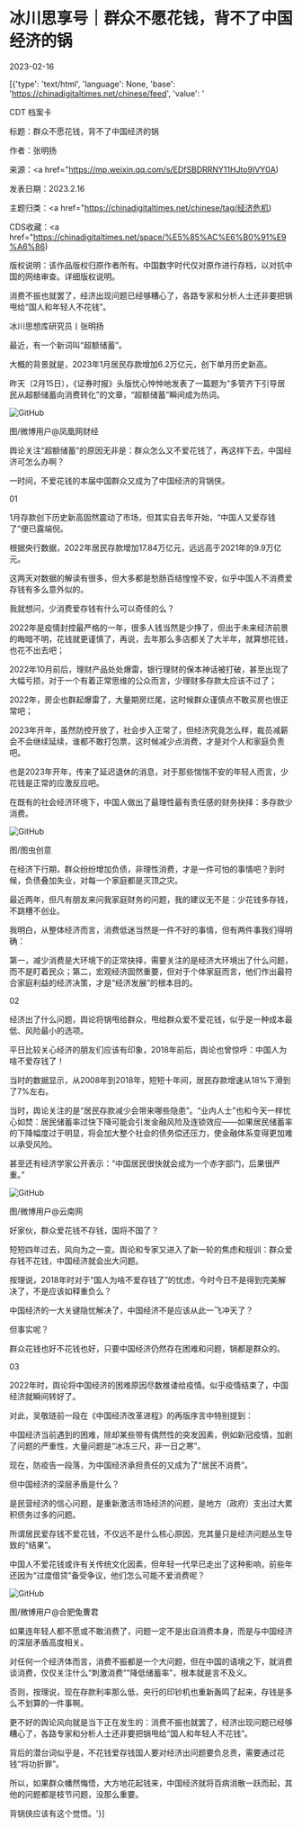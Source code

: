 # 冰川思享号｜群众不愿花钱，背不了中国经济的锅

2023-02-16

[{'type': 'text/html', 'language': None, 'base': 'https://chinadigitaltimes.net/chinese/feed', 'value': '

CDT 档案卡

标题：群众不愿花钱，背不了中国经济的锅

作者：张明扬

来源：<a href="https://mp.weixin.qq.com/s/EDfSBDRRNY11HJto9IVY0A)

发表日期：2023.2.16

主题归类：<a href="https://chinadigitaltimes.net/chinese/tag/经济危机)

CDS收藏：<a href="https://chinadigitaltimes.net/space/%E5%85%AC%E6%B0%91%E9%A6%86)

版权说明：该作品版权归原作者所有。中国数字时代仅对原作进行存档，以对抗中国的网络审查。详细版权说明。





消费不振也就罢了，经济出现问题已经够糟心了，各路专家和分析人士还非要把锅甩给“国人和年轻人不花钱”。

冰川思想库研究员丨张明扬

最近，有一个新词叫“超额储蓄”。

大概的背景就是，2023年1月居民存款增加6.2万亿元，创下单月历史新高。

昨天（2月15日），《证券时报》头版忧心忡忡地发表了一篇题为“多管齐下引导居民从超额储蓄向消费转化”的文章，“超额储蓄”瞬间成为热词。

![GitHub](https://chinadigitaltimes.net/chinese/files/2023/02/post-693027-63ee2606edc40.)

图/微博用户@凤凰网财经

舆论关注“超额储蓄”的原因无非是：群众怎么又不爱花钱了，再这样下去，中国经济可怎么办啊？

一时间，不爱花钱的本届中国群众又成为了中国经济的背锅侠。

01

1月存款创下历史新高固然震动了市场，但其实自去年开始，“中国人又爱存钱了”便已露端倪。

根据央行数据，2022年居民存款增加17.84万亿元，远远高于2021年的9.9万亿元。

这两天对数据的解读有很多，但大多都是愁肠百结惶惶不安，似乎中国人不消费爱存钱有多么意外似的。

我就想问，少消费爱存钱有什么可以奇怪的么？

2022年是疫情封控最严格的一年，很多人钱当然是少挣了，但出于未来经济前景的晦暗不明，花钱就更谨慎了，再说，去年那么多店都关了大半年，就算想花钱，也花不出去吧；

2022年10月前后，理财产品处处爆雷，银行理财的保本神话被打破，甚至出现了大幅亏损，对于一个有着正常思维的公众而言，少理财多存款太应该不过了；

2022年，房企也群起爆雷了，大量期房烂尾，这时候群众谨慎点不敢买房也很正常吧；

2023年开年，虽然防控开放了，社会步入正常了，但经济究竟怎么样，裁员减薪会不会继续延续，谁都不敢打包票，这时候减少点消费，才是对个人和家庭负责吧。

也是2023年开年，传来了延迟退休的消息，对于那些惴惴不安的年轻人而言，少花钱是正常的应激反应吧。

在既有的社会经济环境下，中国人做出了最理性最有责任感的财务抉择：多存款少消费。

![GitHub](https://chinadigitaltimes.net/chinese/files/2023/02/post-693027-63ee260705fdc.)

图/图虫创意

在经济下行期，群众纷纷增加负债，非理性消费，才是一件可怕的事情吧？到时候，负债叠加失业，对每一个家庭都是灭顶之灾。

最近两年，但凡有朋友来问我家庭财务的问题，我的建议无不是：少花钱多存钱，不跳槽不创业。

我明白，从整体经济而言，消费低迷当然是一件不好的事情，但有两件事我们得明确：

第一，减少消费是大环境下的正常抉择，需要关注的是经济大环境出了什么问题，而不是盯着民众；第二，宏观经济固然重要，但对于个体家庭而言，他们作出最符合家庭利益的经济决策，才是“经济发展”的根本目的。

02

经济出了什么问题，舆论将锅甩给群众，甩给群众爱不爱花钱，似乎是一种成本最低、风险最小的选项。

平日比较关心经济的朋友们应该有印象，2018年前后，舆论也曾惊呼：中国人为啥不爱存钱了！

当时的数据显示，从2008年到2018年，短短十年间，居民存款增速从18%下滑到了7%左右。

当时，舆论关注的是“居民存款减少会带来哪些隐患”。“业内人士”也和今天一样忧心如焚：居民储蓄率过快下降可能会引发金融风险及连锁效应——如果居民储蓄率的下降幅度过于明显，将会加大整个社会的债务偿还压力，使金融体系变得更加难以承受风险。

甚至还有经济学家公开表示：“中国居民很快就会成为一个赤字部门，后果很严重。”

![GitHub](https://chinadigitaltimes.net/chinese/files/2023/02/post-693027-63ee2607125d8.)

图/微博用户@云南网

好家伙，群众爱花钱不存钱，国将不国了？

短短四年过去，风向为之一变。舆论和专家又进入了新一轮的焦虑和规训：群众爱存钱不花钱，中国经济就会出大问题。

按理说，2018年时对于“国人为啥不爱存钱了”的忧虑，今时今日不是得到完美解决了，不是应该如释重负么？

中国经济的一大关键隐忧解决了，中国经济不是应该从此一飞冲天了？

但事实呢？

群众花钱也好不花钱也好，只要中国经济仍然存在困难和问题，锅都是群众的。

03

2022年时，舆论将中国经济的困难原因尽数推诿给疫情。似乎疫情结束了，中国经济就瞬间转好了。

对此，吴敬琏前一段在《中国经济改革进程》的再版序言中特别提到：



中国经济当前遇到的困难，除却某些带有偶然性的突发因素，例如新冠疫情，加剧了问题的严重性，大量问题是“冰冻三尺，非一日之寒”。



现在，防疫告一段落，为中国经济承担责任的又成为了“居民不消费”。

但中国经济的深层矛盾是什么？

是民营经济的信心问题，是重新激活市场经济的问题，是地方（政府）支出过大累积债务过多的问题。

所谓居民爱存钱不爱花钱，不仅远不是什么核心原因，充其量只是经济问题丛生导致的“结果”。

中国人不爱花钱或许有关传统文化因素，但年轻一代早已走出了这种影响，前些年还因为“过度借贷”备受争议，他们怎么可能不爱消费呢？

![GitHub](https://chinadigitaltimes.net/chinese/files/2023/02/post-693027-63ee26071fcae.)

图/微博用户@合肥兔曹君

如果连年轻人都不愿或不敢消费了，问题一定不是出自消费本身，而是与中国经济的深层矛盾高度相关。

对任何一个经济体而言，消费不振都是一个大问题，但在中国的语境之下，就消费谈消费，仅仅关注什么“刺激消费”“降低储蓄率”，根本就是言不及义。

否则，按理说，现在存款利率那么低，央行的印钞机也重新轰鸣了起来，存钱是多么不划算的一件事啊。

更不好的舆论风向就是当下正在发生的：消费不振也就罢了，经济出现问题已经够糟心了，各路专家和分析人士还非要把锅甩给“国人和年轻人不花钱”。

背后的潜台词似乎是，不花钱爱存钱国人要对经济出问题要负总责，需要通过花钱“将功折罪”。

所以，如果群众幡然悔悟，大方地花起钱来，中国经济就将百病消散一跃而起，其他的问题都是枝节问题，没那么重要。

背锅侠应该有这个觉悟。'}]